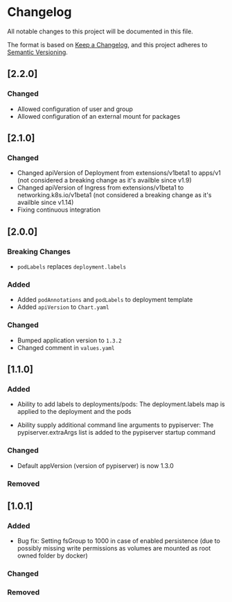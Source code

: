 # Changelog

All notable changes to this project will be documented in this file.

The format is based on [Keep a Changelog](https://keepachangelog.com/en/1.0.0/),
and this project adheres to [Semantic Versioning](https://semver.org/spec/v2.0.0.html).

## [2.2.0]

### Changed

- Allowed configuration of user and group
- Allowed configuration of an external mount for packages

## [2.1.0]

### Changed

- Changed apiVersion of Deployment from extensions/v1beta1 to apps/v1 (not considered a breaking change as it's availble since v1.9)
- Changed apiVersion of Ingress from extensions/v1beta1 to networking.k8s.io/v1beta1 (not considered a breaking change as it's availble since v1.14)
- Fixing continuous integration

## [2.0.0]

### Breaking Changes

- `podLabels` replaces `deployment.labels`

### Added

- Added `podAnnotations` and `podLabels` to deployment template
- Added `apiVersion` to `Chart.yaml`

### Changed

- Bumped application version to `1.3.2`
- Changed comment in `values.yaml`

## [1.1.0]

### Added

- Ability to add labels to deployments/pods:
  The deployment.labels map is applied to the deployment and the pods

- Ability supply additional command line arguments to pypiserver:
  The pypiserver.extraArgs list is added to the pypiserver startup command

### Changed

- Default appVersion (version of pypiserver) is now 1.3.0

### Removed

## [1.0.1]

### Added

- Bug fix: Setting fsGroup to 1000 in case of enabled persistence
  (due to possibly missing write permissions as volumes are mounted as root owned folder by docker)

### Changed

### Removed

